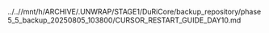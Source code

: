 ../..//mnt/h/ARCHIVE/.UNWRAP/STAGE1/DuRiCore/backup_repository/phase5_5_backup_20250805_103800/CURSOR_RESTART_GUIDE_DAY10.md